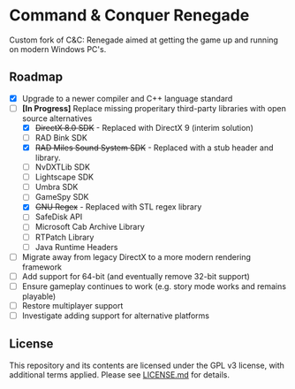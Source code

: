 
# Command & Conquer Renegade

Custom fork of C&C: Renegade aimed at getting the game up and running on modern Windows PC's.

## Roadmap

- [X] Upgrade to a newer compiler and C++ language standard
- [ ] **[In Progress]** Replace missing properitary third-party libraries with open source alternatives
    - [X] ~~DirectX 8.0 SDK~~ - Replaced with DirectX 9 (interim solution)
    - [ ] RAD Bink SDK
    - [X] ~~RAD Miles Sound System SDK~~ - Replaced with a stub header and library.
    - [ ] NvDXTLib SDK
    - [ ] Lightscape SDK
    - [ ] Umbra SDK
    - [ ] GameSpy SDK
    - [X] ~~GNU Regex~~ - Replaced with STL regex library
    - [ ] SafeDisk API
    - [ ] Microsoft Cab Archive Library
    - [ ] RTPatch Library
    - [ ] Java Runtime Headers
- [ ] Migrate away from legacy DirectX to a more modern rendering framework
- [ ] Add support for 64-bit (and eventually remove 32-bit support)
- [ ] Ensure gameplay continues to work (e.g. story mode works and remains playable)
- [ ] Restore multiplayer support
- [ ] Investigate adding support for alternative platforms

## License

This repository and its contents are licensed under the GPL v3 license, with additional terms applied. Please see [LICENSE.md](LICENSE.md) for details.
